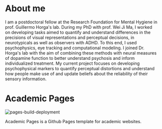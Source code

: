# About me
I am a postdoctoral fellow at the Research Foundation for Mental Hygiene in prof. Guillermo Horga's lab. During my PhD with prof. Wei Ji Ma, I worked on developing tasks aimed to quantify and understand differences in the precisions of visual representations and perceptual decisions, in neurotypicals as well as observers with ADHD. To this end, I used psychophysics, eye tracking and computational modeling. I joined Dr. Horga's lab with the aim of combining these methods with neural measures of dopamine function to better understand psychosis and inform individualized treatment. My current project focuses on developing psychophysical markers to quantify perceptual distortions and understand how people make use of and update beliefs about the reliability of their sensory information.

# Academic Pages

![pages-build-deployment](https://github.com/academicpages/academicpages.github.io/actions/workflows/pages/pages-build-deployment/badge.svg)

Academic Pages is a Github Pages template for academic websites.
